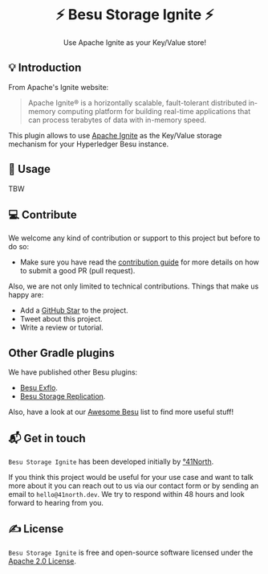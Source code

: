 <h1 align="center">⚡ Besu Storage Ignite ⚡</h1>

<p align="center">Use Apache Ignite as your Key/Value store!</p>

## 💡 Introduction

From Apache's Ignite website:

> Apache Ignite® is a horizontally scalable, fault-tolerant distributed in-memory computing platform for building real-time applications that can process terabytes of data with in-memory speed.

This plugin allows to use [Apache Ignite](https://ignite.apache.org/) as the Key/Value storage mechanism for your Hyperledger Besu instance.

## 🙈 Usage

TBW

## 💻 Contribute

We welcome any kind of contribution or support to this project but before to do so:

* Make sure you have read the [contribution guide](/.github/CONTRIBUTING.md) for more details on how to submit a good PR (pull request).

Also, we are not only limited to technical contributions. Things that make us happy are:

* Add a [GitHub Star](https://github.com/41north/besu-storage-ignite/stargazers) to the project.
* Tweet about this project.
* Write a review or tutorial.

## Other Gradle plugins

We have published other Besu plugins:

- [Besu Exflo](https://github.com/41north/besu-exflo).
- [Besu Storage Replication](https://github.com/41north/besu-storage-replication).

Also, have a look at our [Awesome Besu](https://github.com/41north/awesome-besu) list to find more useful stuff!

## 📬 Get in touch

`Besu Storage Ignite` has been developed initially by [°41North](https://41north.dev). 

If you think this project would be useful for your use case and want to talk more about it you can reach out to us via 
our contact form or by sending an email to `hello@41north.dev`. We try to respond within 48 hours and look forward to hearing from you.

## ✍️ License

`Besu Storage Ignite` is free and open-source software licensed under the [Apache 2.0 License](./LICENSE).
